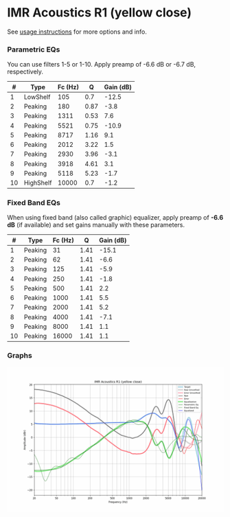 # IMR Acoustics R1 (yellow close)
See [usage instructions](https://github.com/jaakkopasanen/AutoEq#usage) for more options and info.

### Parametric EQs
You can use filters 1-5 or 1-10. Apply preamp of -6.6 dB or -6.7 dB, respectively.

|   # | Type      |   Fc (Hz) |    Q |   Gain (dB) |
|-----|-----------|-----------|------|-------------|
|   1 | LowShelf  |       105 | 0.7  |       -12.5 |
|   2 | Peaking   |       180 | 0.87 |        -3.8 |
|   3 | Peaking   |      1311 | 0.53 |         7.6 |
|   4 | Peaking   |      5521 | 0.75 |       -10.9 |
|   5 | Peaking   |      8717 | 1.16 |         9.1 |
|   6 | Peaking   |      2012 | 3.22 |         1.5 |
|   7 | Peaking   |      2930 | 3.96 |        -3.1 |
|   8 | Peaking   |      3918 | 4.61 |         3.1 |
|   9 | Peaking   |      5118 | 5.23 |        -1.7 |
|  10 | HighShelf |     10000 | 0.7  |        -1.2 |

### Fixed Band EQs
When using fixed band (also called graphic) equalizer, apply preamp of **-6.6 dB** (if available) and set gains manually with these parameters.

|   # | Type    |   Fc (Hz) |    Q |   Gain (dB) |
|-----|---------|-----------|------|-------------|
|   1 | Peaking |        31 | 1.41 |       -15.1 |
|   2 | Peaking |        62 | 1.41 |        -6.6 |
|   3 | Peaking |       125 | 1.41 |        -5.9 |
|   4 | Peaking |       250 | 1.41 |        -1.8 |
|   5 | Peaking |       500 | 1.41 |         2.2 |
|   6 | Peaking |      1000 | 1.41 |         5.5 |
|   7 | Peaking |      2000 | 1.41 |         5.2 |
|   8 | Peaking |      4000 | 1.41 |        -7.1 |
|   9 | Peaking |      8000 | 1.41 |         1.1 |
|  10 | Peaking |     16000 | 1.41 |         1.1 |

### Graphs
![](./IMR%20Acoustics%20R1%20(yellow%20close).png)
